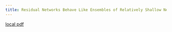 ```yaml
---
title: Residual Networks Behave Like Ensembles of Relatively Shallow Networks
---
```


[local pdf](../../../pdfs/Residual%20Networks%20Behave%20Like%20Ensembles%20of%20Relatively%20Shallow%20Networks.pdf)
